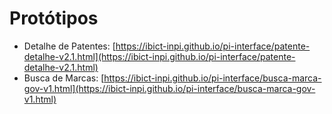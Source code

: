 # Protótipos

- Detalhe de Patentes: [https://ibict-inpi.github.io/pi-interface/patente-detalhe-v2.1.html](https://ibict-inpi.github.io/pi-interface/patente-detalhe-v2.1.html)
- Busca de Marcas: [https://ibict-inpi.github.io/pi-interface/busca-marca-gov-v1.html](https://ibict-inpi.github.io/pi-interface/busca-marca-gov-v1.html)
